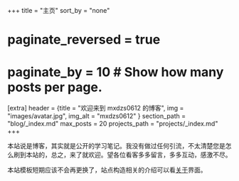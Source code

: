 +++
title = "主页"
sort_by = "none"
# paginate_reversed = true
# paginate_by = 10  # Show how many posts per page.

[extra]
header = {title = "欢迎来到 mxdzs0612 的博客", img = "images/avatar.jpg", img_alt = "mxdzs0612" }
section_path = "blog/_index.md"
max_posts = 20
projects_path = "projects/_index.md"
+++

本站说是博客，其实就是公开的学习笔记。我没有做过任何引流，不太清楚您是怎么刷到本站的，总之，来了就欢迎。望各位看客多多留言，多多互动，感激不尽。

本站模板短期应该不会再更换了，站点构造相关的介绍可以看[关于](about)界面。
